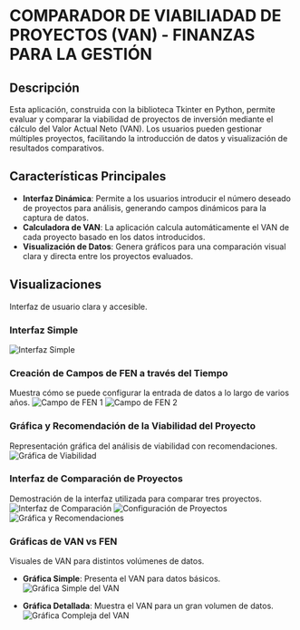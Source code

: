 # COMPARADOR DE VIABILIADAD DE PROYECTOS (VAN) - FINANZAS PARA LA GESTIÓN

## Descripción
Esta aplicación, construida con la biblioteca Tkinter en Python, permite evaluar y comparar la viabilidad de proyectos de inversión mediante el cálculo del Valor Actual Neto (VAN). Los usuarios pueden gestionar múltiples proyectos, facilitando la introducción de datos y visualización de resultados comparativos.

## Características Principales
- **Interfaz Dinámica**: Permite a los usuarios introducir el número deseado de proyectos para análisis, generando campos dinámicos para la captura de datos.
- **Calculadora de VAN**: La aplicación calcula automáticamente el VAN de cada proyecto basado en los datos introducidos.
- **Visualización de Datos**: Genera gráficos para una comparación visual clara y directa entre los proyectos evaluados.

## Visualizaciones
Interfaz de usuario clara y accesible.


### Interfaz Simple


![Interfaz Simple](https://github.com/user-attachments/assets/50b3f78c-ddd5-4791-8ace-0356b343e551)



### Creación de Campos de FEN a través del Tiempo
Muestra cómo se puede configurar la entrada de datos a lo largo de varios años.
![Campo de FEN 1](https://github.com/user-attachments/assets/9ba1d711-ce99-4910-968d-99efffa12da4)
![Campo de FEN 2](https://github.com/user-attachments/assets/f4ec514a-322c-432d-bbb6-cb175764e4c7)

### Gráfica y Recomendación de la Viabilidad del Proyecto
Representación gráfica del análisis de viabilidad con recomendaciones.
![Gráfica de Viabilidad](https://github.com/user-attachments/assets/d9864a18-68a5-445b-8e36-0f2bb1d26031)

### Interfaz de Comparación de Proyectos
Demostración de la interfaz utilizada para comparar tres proyectos.
![Interfaz de Comparación](https://github.com/user-attachments/assets/86ad5658-cabe-4bb9-b8ab-18fe1ce3e6b7)
![Configuración de Proyectos](https://github.com/user-attachments/assets/07e757d2-076c-4cd2-84a9-3bb260e60e83)
![Gráfica y Recomendaciones](https://github.com/user-attachments/assets/e5b5e2f2-5197-4755-acec-ba85b5fbf6aa)


### Gráficas de VAN vs FEN

Visuales de VAN para distintos volúmenes de datos.

- **Gráfica Simple**: Presenta el VAN para datos básicos.
  ![Gráfica Simple del VAN](https://github.com/user-attachments/assets/c79560b0-0fed-43c2-9eeb-47c2f20a8cf6)


- **Gráfica Detallada**: Muestra el VAN para un gran volumen de datos.
  ![Gráfica Compleja del VAN](https://github.com/user-attachments/assets/31bf1132-7e17-46da-8427-cd03a107e3c7)
